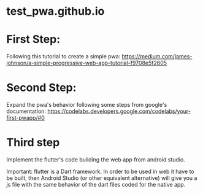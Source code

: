 # test_pwa.github.io

# First Step:
Following this tutorial to create a simple pwa: https://medium.com/james-johnson/a-simple-progressive-web-app-tutorial-f9708e5f2605

# Second Step:
Expand the pwa's behavior following some steps from google's documentation: https://codelabs.developers.google.com/codelabs/your-first-pwapp/#0 

# Third step
Implement the flutter's code building the web app from android studio.

Important: flutter is a Dart framework. In order to be used in web it have to be built, then Android Studio (or other equivalent alternative) will give you a js file with the same behavior of the dart files coded for the native app.
